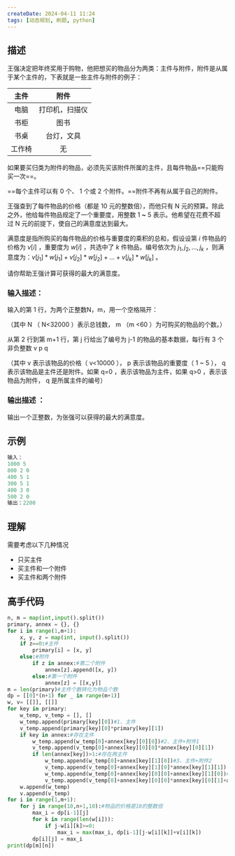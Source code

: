 ```yaml
---
createDate: 2024-04-11 11:24
tags: [动态规划, 刷题, python]
---
```

## 描述

王强决定把年终奖用于购物，他把想买的物品分为两类：主件与附件，附件是从属于某个主件的，下表就是一些主件与附件的例子：

| 主件  |   附件    |
| :-: | :-----: |
| 电脑  | 打印机，扫描仪 |
| 书柜  |   图书    |
| 书桌  |  台灯，文具  |
| 工作椅 |    无    |

如果要买归类为附件的物品，必须先买该附件所属的主件，且每件物品==只能购买一次==。

==每个主件可以有 0 个、 1 个或 2 个附件。==附件不再有从属于自己的附件。

王强查到了每件物品的价格（都是 10 元的整数倍），而他只有 N 元的预算。除此之外，他给每件物品规定了一个重要度，用整数 1 **~** 5 表示。他希望在花费不超过 N 元的前提下，使自己的满意度达到最大。

满意度是指所购买的每件物品的价格与重要度的乘积的总和，假设设第 $i$ 件物品的价格为 $v[i]$ ，重要度为 $w[i]$ ，共选中了 $k$ 件物品，编号依次为 $j_1,j_2,...,j_k$ ，则满意度为：$v[j_1]*w[j_1]+v[j_2]*w[j_2]+...+v[j_k]*w[j_k]$ 。

请你帮助王强计算可获得的最大的满意度。

### 输入描述：

输入的第 1 行，为两个正整数N，m，用一个空格隔开：

（其中 N （ N<32000 ）表示总钱数， m （m <60 ）为可购买的物品的个数。）

从第 2 行到第 m+1 行，第 j 行给出了编号为 j-1 的物品的基本数据，每行有 3 个非负整数 v p q

（其中 v 表示该物品的价格（ v<10000 ）， p 表示该物品的重要度（ 1 ~ 5 ）， q 表示该物品是主件还是附件。如果 q=0 ，表示该物品为主件，如果 q>0 ，表示该物品为附件， q 是所属主件的编号）

### 输出描述 ：

 输出一个正整数，为张强可以获得的最大的满意度。

## 示例
```python
输入：
1000 5
800 2 0
400 5 1
300 5 1
400 3 0
500 2 0
输出：2200
```

## 理解

需要考虑以下几种情况
- 只买主件
- 买主件和一个附件
- 买主件和两个附件
## 高手代码

```python
n, m = map(int,input().split())
primary, annex = {}, {}
for i in range(1,m+1):
    x, y, z = map(int, input().split())
    if z==0:#主件
        primary[i] = [x, y]
    else:#附件
        if z in annex:#第二个附件
            annex[z].append([x, y])
        else:#第一个附件
            annex[z] = [[x,y]]
m = len(primary)#主件个数转化为物品个数
dp = [[0]*(n+1) for _ in range(m+1)]
w, v= [[]], [[]]
for key in primary:
    w_temp, v_temp = [], []
    w_temp.append(primary[key][0])#1、主件
    v_temp.append(primary[key][0]*primary[key][1])
    if key in annex:#存在主件
        w_temp.append(w_temp[0]+annex[key][0][0])#2、主件+附件1
        v_temp.append(v_temp[0]+annex[key][0][0]*annex[key][0][1])
        if len(annex[key])>1:#存在两主件
            w_temp.append(w_temp[0]+annex[key][1][0])#3、主件+附件2
            v_temp.append(v_temp[0]+annex[key][1][0]*annex[key][1][1])
            w_temp.append(w_temp[0]+annex[key][0][0]+annex[key][1][0])#3、主件+附件1+附件2
            v_temp.append(v_temp[0]+annex[key][0][0]*annex[key][0][1]+annex[key][1][0]*annex[key][1][1])
    w.append(w_temp)
    v.append(v_temp)
for i in range(1,m+1):
    for j in range(10,n+1,10):#物品的价格是10的整数倍
        max_i = dp[i-1][j]
        for k in range(len(w[i])):
            if j-w[i][k]>=0:
                max_i = max(max_i, dp[i-1][j-w[i][k]]+v[i][k])
        dp[i][j] = max_i
print(dp[m][n])
```
